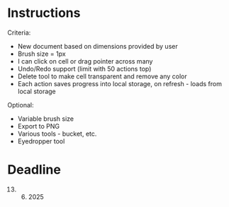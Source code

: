 # Instructions

Criteria:

- New document based on dimensions provided by user
- Brush size = 1px
- I can click on cell or drag pointer across many
- Undo/Redo support (limit with 50 actions top)
- Delete tool to make cell transparent and remove any color
- Each action saves progress into local storage, on refresh - loads from local storage

Optional:

- Variable brush size
- Export to PNG
- Various tools - bucket, etc.
- Eyedropper tool

# Deadline

13. 6. 2025
